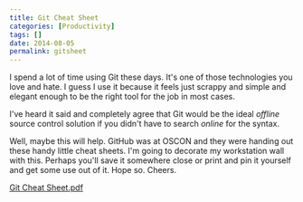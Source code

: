 ```yaml
---
title: Git Cheat Sheet
categories: [Productivity]
tags: []
date: 2014-08-05
permalink: gitsheet
---
```


I spend a lot of time using Git these days. It&#39;s one of those technologies you love and hate. I guess I use it because it feels just scrappy and simple and elegant enough to be the right tool for the job in most cases.
<!-- xmore -->

I&#39;ve heard it said and completely agree that Git would be the ideal _offline_ source control solution if you didn&#39;t have to search _online_ for the syntax.

Well, maybe this will help. GitHub was at OSCON and they were handing out these handy little cheat sheets. I&#39;m going to decorate my workstation wall with this. Perhaps you&#39;ll save it somewhere close or print and pin it yourself and get some use out of it. Hope so. Cheers.

[Git Cheat Sheet.pdf](/bcms-media/Files/Download?id=d52b71a0-24ea-4b52-80b4-a376006fed1f)